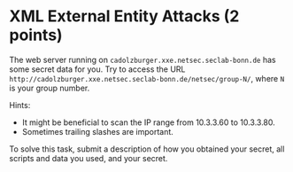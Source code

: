 # XML External Entity Attacks (2 points)
The web server running on `cadolzburger.xxe.netsec.seclab-bonn.de` has some secret data for you.
Try to access the URL `http://cadolzburger.xxe.netsec.seclab-bonn.de/netsec/group-N/`, where `N`
is your group number.

Hints:
 - It might be beneficial to scan the IP range from 10.3.3.60 to 10.3.3.80.
 - Sometimes trailing slashes are important.

To solve this task, submit a description of how you obtained your secret, all scripts and data 
you used, and your secret.
